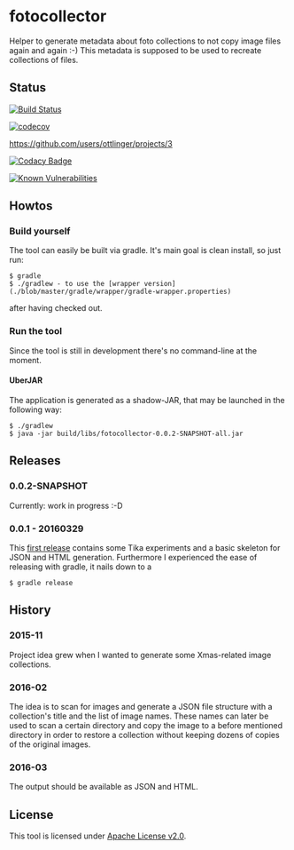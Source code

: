 # fotocollector
Helper to generate metadata about foto collections to not copy image files again and again :-)
This metadata is supposed to be used to recreate collections of files.

## Status

[![Build Status](https://travis-ci.org/ottlinger/fotocollector.svg?branch=master)](https://travis-ci.org/ottlinger/fotocollector)

[![codecov](https://codecov.io/gh/ottlinger/fotocollector/branch/master/graph/badge.svg)](https://codecov.io/gh/ottlinger/fotocollector)

https://github.com/users/ottlinger/projects/3

[![Codacy Badge](https://api.codacy.com/project/badge/grade/1069017d3898425095363374b2519b03)](https://www.codacy.com/app/github_25/fotocollector)
                
[![Known Vulnerabilities](https://snyk.io/test/github/ottlinger/fotocollector/badge.svg)](https://snyk.io/test/github/ottlinger/fotocollector)
              
## Howtos

### Build yourself

The tool can easily be built via gradle. It's main goal is clean install, so just run:
```
$ gradle
$ ./gradlew - to use the [wrapper version](./blob/master/gradle/wrapper/gradle-wrapper.properties)
```
after having checked out.

### Run the tool
Since the tool is still in development there's no command-line at the moment.

#### UberJAR

The application is generated as a shadow-JAR, that may be launched in the following way:
```
$ ./gradlew
$ java -jar build/libs/fotocollector-0.0.2-SNAPSHOT-all.jar
```

## Releases
### 0.0.2-SNAPSHOT

Currently: work in progress :-D

### 0.0.1 - 20160329

This [first release](https://github.com/ottlinger/fotocollector/tree/0.0.1) contains some Tika experiments and a basic skeleton for JSON and HTML generation.
Furthermore I experienced the ease of releasing with gradle, it nails down to a
```
$ gradle release
```

## History
### 2015-11

Project idea grew when I wanted to generate some Xmas-related image collections.

### 2016-02

The idea is to scan for images and generate a JSON file structure with a collection's title and the list of image names.
These names can later be used to scan a certain directory and copy the image to a before mentioned directory in order to restore a collection without keeping dozens of copies of the original images.

### 2016-03

The output should be available as JSON and HTML.

## License

This tool is licensed under [Apache License v2.0](https://www.apache.org/licenses/).
